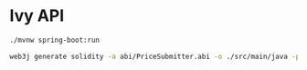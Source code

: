 # Ivy API

```sh
./mvnw spring-boot:run
```

```sh
web3j generate solidity -a abi/PriceSubmitter.abi -o ./src/main/java -p com.ivy.api.contract
```
